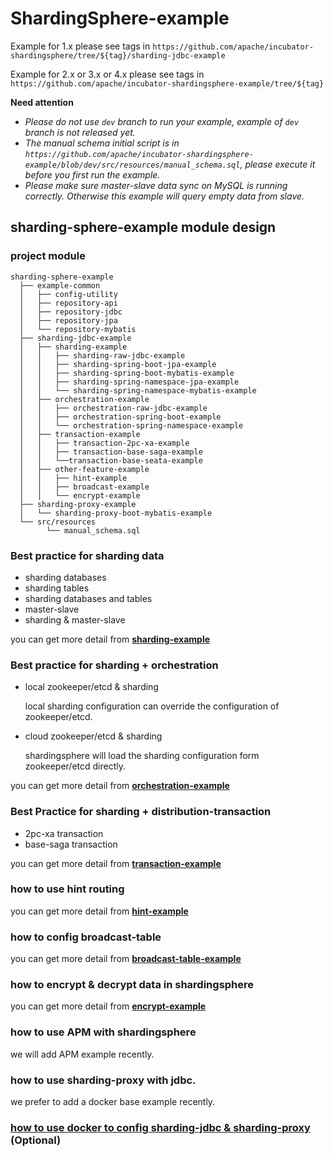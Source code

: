 # ShardingSphere-example

Example for 1.x please see tags in `https://github.com/apache/incubator-shardingsphere/tree/${tag}/sharding-jdbc-example`

Example for 2.x or 3.x or 4.x please see tags in `https://github.com/apache/incubator-shardingsphere-example/tree/${tag}`

**Need attention**
- *Please do not use `dev` branch to run your example, example of `dev` branch is not released yet.*
- *The manual schema initial script is in `https://github.com/apache/incubator-shardingsphere-example/blob/dev/src/resources/manual_schema.sql`, please execute it before you first run the example.*
- *Please make sure master-slave data sync on MySQL is running correctly. Otherwise this example will query empty data from slave.*

## sharding-sphere-example module design

### project module
```
sharding-sphere-example
  ├── example-common
  │   ├── config-utility
  │   ├── repository-api
  │   ├── repository-jdbc
  │   ├── repository-jpa
  │   └── repository-mybatis
  ├── sharding-jdbc-example
  │   ├── sharding-example
  │   │   ├── sharding-raw-jdbc-example
  │   │   ├── sharding-spring-boot-jpa-example
  │   │   ├── sharding-spring-boot-mybatis-example
  │   │   ├── sharding-spring-namespace-jpa-example
  │   │   └── sharding-spring-namespace-mybatis-example
  │   ├── orchestration-example
  │   │   ├── orchestration-raw-jdbc-example
  │   │   ├── orchestration-spring-boot-example
  │   │   └── orchestration-spring-namespace-example
  │   ├── transaction-example
  │   │   ├── transaction-2pc-xa-example
  │   │   ├── transaction-base-saga-example
  │   │   └──transaction-base-seata-example
  │   ├── other-feature-example
  │   │   ├── hint-example
  │   │   ├── broadcast-example
  │   │   └── encrypt-example
  ├── sharding-proxy-example
  │   └── sharding-proxy-boot-mybatis-example
  └── src/resources
        └── manual_schema.sql
```

### Best practice for sharding data
* sharding databases
* sharding tables
* sharding databases and tables
* master-slave
* sharding & master-slave

you can get more detail from **[sharding-example](./sharding-jdbc-example/sharding-example)**

### Best practice for sharding + orchestration
* local zookeeper/etcd & sharding

    local sharding configuration can override the configuration of zookeeper/etcd.

* cloud zookeeper/etcd & sharding

    shardingsphere will load the sharding configuration form zookeeper/etcd directly.

you can get more detail from **[orchestration-example](./sharding-jdbc-example/orchestration-example)**

### Best Practice for sharding + distribution-transaction
* 2pc-xa transaction
* base-saga transaction

you can get more detail from **[transaction-example](./sharding-jdbc-example/transaction-example)**

### how to use hint routing
you can get more detail from **[hint-example](./sharding-jdbc-example/other-feature-example/hint-example)**

### how to config broadcast-table
you can get more detail from **[broadcast-table-example](./sharding-jdbc-example/other-feature-example/broadcast-table-example)**

### how to encrypt & decrypt data in shardingsphere
you can get more detail from **[encrypt-example](./sharding-jdbc-example/other-feature-example/encrypt-example)**

### how to use APM with shardingsphere
we will add APM example recently.

### how to use sharding-proxy with jdbc.
we prefer to add a docker base example recently.

### [how to use docker to config sharding-jdbc & sharding-proxy](./docker/docker-compose.md) (Optional)
